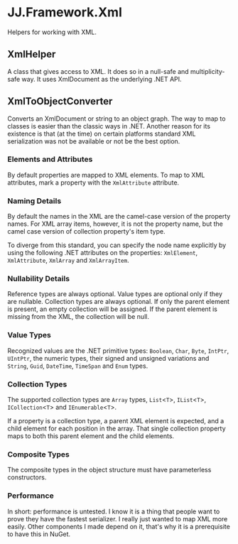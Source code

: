 ﻿# JJ.Framework.Xml

Helpers for working with XML.

## XmlHelper

A class that gives access to XML. It does so in a null-safe and multiplicity-safe way. It uses XmlDocument as the underlying .NET API. 

## XmlToObjectConverter

Converts an XmlDocument or string to an object graph. The way to map to classes is easier than the classic ways in .NET. Another reason for its existence is that (at the time) on certain platforms standard XML serialization was not be available or not be the best option.

### Elements and Attributes

By default properties are mapped to XML elements. To map to XML attributes, mark a property with the `XmlAttribute` attribute.

### Naming Details

By default the names in the XML are the camel-case version of the property names. For XML array items, however, it is not the property name, but the camel case version of collection property's item type.

To diverge from this standard, you can specify the node name explicitly by using the following .NET attributes on the properties: `XmlElement`, `XmlAttribute`, `XmlArray` and `XmlArrayItem`.

### Nullability Details

Reference types are always optional. Value types are optional only if they are nullable. Collection types are always optional. If only the parent element is present, an empty collection will be assigned. If the parent element is missing from the XML, the collection will be null.

### Value Types

Recognized values are the .NET primitive types: `Boolean`, `Char`, `Byte`, `IntPtr`, `UIntPtr`, the numeric types, their signed and unsigned variations and `String`, `Guid`, `DateTime`, `TimeSpan` and `Enum` types.

### Collection Types

The supported collection types are `Array` types, `List`<`T`>, `IList`<`T`>, `ICollection`<`T`> and `IEnumerable`<`T`>.

If a property is a collection type, a parent XML element is expected, and a child element for each position in the array. That single collection property maps to both this parent element and the child elements.

### Composite Types

The composite types in the object structure must have parameterless constructors.

### Performance

In short: performance is untested. I know it is a thing that people want to prove they have the fastest serializer. I really just wanted to map XML more easily. Other components I made depend on it, that's why it is a prerequisite to have this in NuGet.

